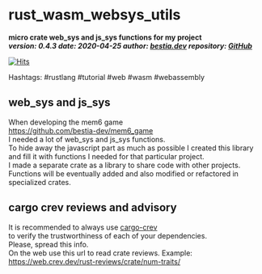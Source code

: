 # rust_wasm_websys_utils

[comment]: # (lmake_readme cargo.toml data start)

**micro crate web_sys and js_sys functions for my project**  
***version: 0.4.3  date: 2020-04-25 author: [bestia.dev](https://bestia.dev) repository: [GitHub](https://github.com/bestia-dev/rust_wasm_websys_utils)***  

[![Hits](https://hits.seeyoufarm.com/api/count/incr/badge.svg?url=https%3A%2F%2Fgithub.com%2Fbestia-dev%2Frust_wasm_websys_utils&count_bg=%2379C83D&title_bg=%23555555&icon=&icon_color=%23E7E7E7&title=hits&edge_flat=false)](https://hits.seeyoufarm.com)

[comment]: # (lmake_readme cargo.toml data end)  

Hashtags: #rustlang #tutorial #web #wasm #webassembly

## web_sys and js_sys

When developing the mem6 game  
<https://github.com/bestia-dev/mem6_game>  
I needed a lot of web_sys and js_sys functions.  
To hide away the javascript part as much as possible I created this library  
and fill it with functions I needed for that particular project.  
I made a separate crate as a library to share code with other projects.  
Functions will be eventually added and also modified or refactored in specialized crates.  

## cargo crev reviews and advisory

It is recommended to always use [cargo-crev](https://github.com/crev-dev/cargo-crev)  
to verify the trustworthiness of each of your dependencies.  
Please, spread this info.  
On the web use this url to read crate reviews. Example:  
<https://web.crev.dev/rust-reviews/crate/num-traits/>  
